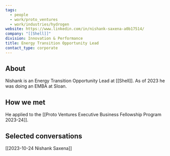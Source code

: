 ```yaml
---
tags:
  - people
  - work/proto_ventures
  - work/industries/hydrogen
website: https://www.linkedin.com/in/nishank-saxena-a0b17514/
company: "[[Shell]]"
division: Innovation & Performance
title: Energy Transition Opportunity Lead
contact_type: corporate
---
```

## About
Nishank is an Energy Transition Opportunity Lead at [[Shell]]. As of 2023 he was doing an EMBA at Sloan.

## How we met
He applied to the [[Proto Ventures Executive Business Fellowship Program 2023-24]].

## Selected conversations
[[2023-10-24 Nishank Saxena]]
